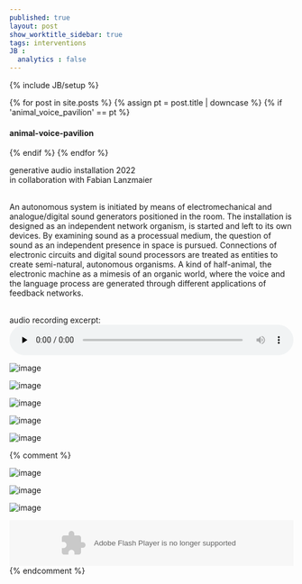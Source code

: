 ```yaml
---
published: true
layout: post
show_worktitle_sidebar: true
tags: interventions
JB :
  analytics : false
---
```


{% include JB/setup %}

<div class="container-parent">
<div class="container-narrow-right">
{% for post in site.posts %}
	{% assign pt = post.title | downcase %}
	{% if 'animal_voice_pavilion' == pt %}
<h4><a href="{{ BASE_PATH }}{{ post.url }}"></a>animal-voice-pavilion</h4>
	{% endif %}
{% endfor %}

<p>
generative audio installation 2022<br />
in collaboration with Fabian Lanzmaier
<br /><br />

An autonomous system is initiated by means of electromechanical and analogue/digital sound generators positioned in the room. The installation is designed as an independent network organism, is started and left to its own devices. By examining sound as a processual medium, the question of sound as an independent presence in space is pursued. Connections of electronic circuits and digital sound processors are treated as entities to create semi-natural, autonomous organisms. A kind of half-animal, the electronic machine as a mimesis of an organic world, where the voice and the language process are generated through different applications of feedback networks.
<br /><br />

<p></p>
audio recording excerpt:
<br />
<audio controls style="width: 100%" preload="none">
  <source src="{{ site.url }}/images/avp_excerpt.mp3" type="audio/mpeg">
</audio>

</p>
</div>


<div class="container-narrow-left">
<img src="{{ site.url }}/images/avp_color.jpg" loading="lazy" alt="image">
<p></p>

<img src="{{ site.url }}/images/avp_speaker_opiu.jpg" loading="lazy" alt="image">
<p></p>

<img src="{{ site.url }}/images/avp_speakers-nu.jpg" loading="lazy" alt="image">
<p></p>

<img src="{{ site.url }}/images/avp_table.jpg" loading="lazy" alt="image">
<p></p>

<img src="{{ site.url }}/images/avp_overview.jpg" loading="lazy" alt="image">
<p></p>

</div>
</div>




{% comment %}

<img src="{{ site.url }}/images/avp_theater2.jpg" loading="lazy" alt="image">
<p></p>

<img src="{{ site.url }}/images/avp_theater_sm.jpg" loading="lazy" alt="image">
<p></p>

<img src="{{ site.url }}/images/avp_parklife.jpg" loading="lazy" alt="image">
<p></p>

<div>
	<object height="81" width="100%"> <param name="movie" value="https://player.soundcloud.com/player.swf?url=https%3A//api.soundcloud.com/tracks/124203709&amp;show_comments=true&amp;
	auto_play=false&amp;color=ff7700"></param> <param name="allowscriptaccess" value="always"></param> <embed allowscriptaccess="always" height="81" src="https://player.soundcloud.com/player.swf?url=https%3A//api.soundcloud.com/tracks/124203709&amp;show_comments=true&amp;auto_play=false&amp;color=ff7700" type="application/x-shockwave-flash" width="100%"></embed> </object>    
</div>
{% endcomment %}












